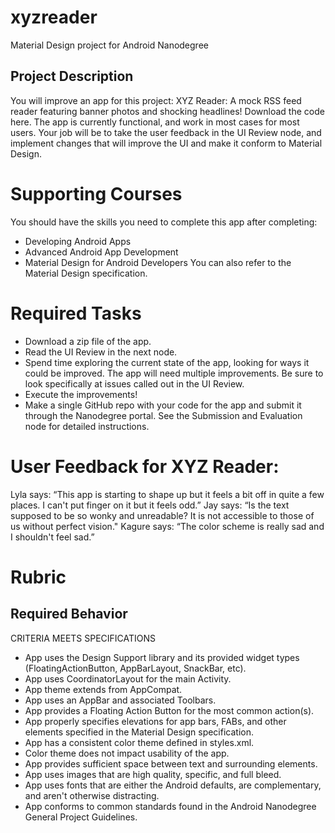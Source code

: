 # xyzreader
Material Design project for Android Nanodegree

## Project Description
You will improve an app for this project:
XYZ Reader: A mock RSS feed reader featuring banner photos and shocking headlines! Download the code here.
The app is currently functional, and work in most cases for most users.
Your job will be to take the user feedback in the UI Review node, and implement changes that will improve the UI and make it conform to Material Design.

# Supporting Courses
You should have the skills you need to complete this app after completing:
- Developing Android Apps
- Advanced Android App Development
- Material Design for Android Developers
You can also refer to the Material Design specification.

# Required Tasks
- Download a zip file of the app.
- Read the UI Review in the next node.
- Spend time exploring the current state of the app, looking for ways it could be improved. The app will need multiple improvements. Be sure to look specifically at issues called out in the UI Review.
- Execute the improvements!
- Make a single GitHub repo with your code for the app and submit it through the Nanodegree portal. See the Submission and Evaluation node for detailed instructions.

# User Feedback for XYZ Reader:
Lyla says:
“This app is starting to shape up but it feels a bit off in quite a few places. I can't put finger on it but it feels odd.”
Jay says:
“Is the text supposed to be so wonky and unreadable? It is not accessible to those of us without perfect vision."
Kagure says:
“The color scheme is really sad and I shouldn't feel sad.”


# Rubric

## Required Behavior

CRITERIA
MEETS SPECIFICATIONS

- App uses the Design Support library and its provided widget types (FloatingActionButton, AppBarLayout, SnackBar, etc).
- App uses CoordinatorLayout for the main Activity.
- App theme extends from AppCompat.
- App uses an AppBar and associated Toolbars.
- App provides a Floating Action Button for the most common action(s).
- App properly specifies elevations for app bars, FABs, and other elements specified in the Material Design specification.
- App has a consistent color theme defined in styles.xml.
- Color theme does not impact usability of the app.
- App provides sufficient space between text and surrounding elements.
- App uses images that are high quality, specific, and full bleed.
- App uses fonts that are either the Android defaults, are complementary, and aren't otherwise distracting.
- App conforms to common standards found in the Android Nanodegree General Project Guidelines.
